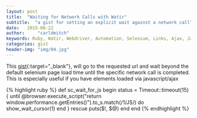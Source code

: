 ```yaml
---
layout: post
title:  "Waiting for Network Calls with Watir"
subtitle:  "a gist for setting an explicit wait against a network call"
date:   2015-08-22
author:     "carldmitch"
keywords: Ruby, Watir, Webdriver, Automation, Selenium, Links, Ajax, Javascript, Performance 
categories: gist
header-img: "img/04.jpg"
---
```


This [gist](https://gist.github.com/watirus/31f81c8e08f90de34596){:target="\_blank"},
will go to the requested url and wait beyond the default selenium page load time
until the specific network call is completed. 
This is especially useful if you have elements loaded via javascript/ajax

{% highlight ruby %}
def sc_wait_for_js
  begin
    status = Timeout::timeout(15) {
      until @browser.execute_script("return window.performance.getEntries()").to_s.match(/1\/JS/) do
        show_wait_cursor(1)
      end
  }
      rescue
        puts($!, $@)
      end
end
{% endhighlight %}
